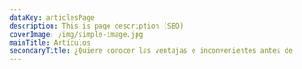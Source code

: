 ```yaml
---
dataKey: articlesPage
description: This is page description (SEO)
coverImage: /img/simple-image.jpg
mainTitle: Artículos
secondaryTitle: ¿Quiere conocer las ventajas e inconvenientes antes de comprar?
---
```

